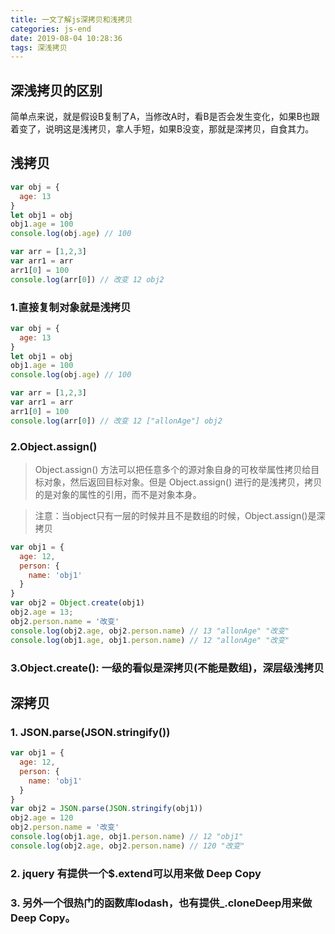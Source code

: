 ```yaml
---
title: 一文了解js深拷贝和浅拷贝
categories: js-end
date: 2019-08-04 10:28:36
tags: 深浅拷贝
---
```


## 深浅拷贝的区别
简单点来说，就是假设B复制了A，当修改A时，看B是否会发生变化，如果B也跟着变了，说明这是浅拷贝，拿人手短，如果B没变，那就是深拷贝，自食其力。
<!-- more -->
## 浅拷贝
```javascript
var obj = {
  age: 13
}
let obj1 = obj
obj1.age = 100
console.log(obj.age) // 100

var arr = [1,2,3]
var arr1 = arr
arr1[0] = 100
console.log(arr[0]) // 改变 12 obj2
```
### 1.直接复制对象就是浅拷贝

```javascript
var obj = {
  age: 13
}
let obj1 = obj
obj1.age = 100
console.log(obj.age) // 100

var arr = [1,2,3]
var arr1 = arr
arr1[0] = 100
console.log(arr[0]) // 改变 12 ["allonAge"] obj2
```
### 2.Object.assign()
> Object.assign() 方法可以把任意多个的源对象自身的可枚举属性拷贝给目标对象，然后返回目标对象。但是 Object.assign() 进行的是浅拷贝，拷贝的是对象的属性的引用，而不是对象本身。

> 注意：当object只有一层的时候并且不是数组的时候，Object.assign()是深拷贝

```javascript
var obj1 = {
  age: 12,
  person: {
    name: 'obj1'
  }
}
var obj2 = Object.create(obj1)
obj2.age = 13;
obj2.person.name = '改变'
console.log(obj2.age, obj2.person.name) // 13 "allonAge" "改变"
console.log(obj1.age, obj1.person.name) // 12 "allonAge" "改变"
```
### 3.Object.create(): 一级的看似是深拷贝(不能是数组)，深层级浅拷贝

## 深拷贝
### 1. JSON.parse(JSON.stringify())
```javascript
var obj1 = {
  age: 12,
  person: {
    name: 'obj1'
  }
}
var obj2 = JSON.parse(JSON.stringify(obj1))
obj2.age = 120
obj2.person.name = '改变'
console.log(obj1.age, obj1.person.name) // 12 "obj1"
console.log(obj2.age, obj2.person.name) // 120 "改变"
```

### 2. jquery 有提供一个$.extend可以用来做 Deep Copy

### 3. 另外一个很热门的函数库lodash，也有提供_.cloneDeep用来做 Deep Copy。

